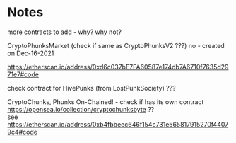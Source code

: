 # Notes


more contracts to add - why? why not?

CryptoPhunksMarket    (check if same as CryptoPhunksV2 ???)  no - created on Dec-16-2021 

<https://etherscan.io/address/0xd6c037bE7FA60587e174db7A6710f7635d2971e7#code>


check contract for HivePunks (from LostPunkSociety) ???


CryptoChunks, Phunks On-Chained! -
check if has its own contract <https://opensea.io/collection/cryptochunksbyte>  ??  
see <https://etherscan.io/address/0xb4fbbeec646f154c731e565817915270f44079c4#code>






